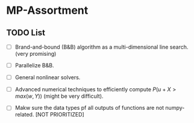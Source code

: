# MP-Assortment

## TODO List

- [ ] Brand-and-bound (B&B) algorithm as a multi-dimensional line search. (very promising)
- [ ] Parallelize B&B.
- [ ] General nonlinear solvers.
- [ ] Advanced numerical techniques to efficiently compute $P(u+X>max(w,Y))$ (might be very difficult).
- [ ] Makw sure the data types pf all outputs of functions are not numpy-related. [NOT PRIORITIZED]
 
